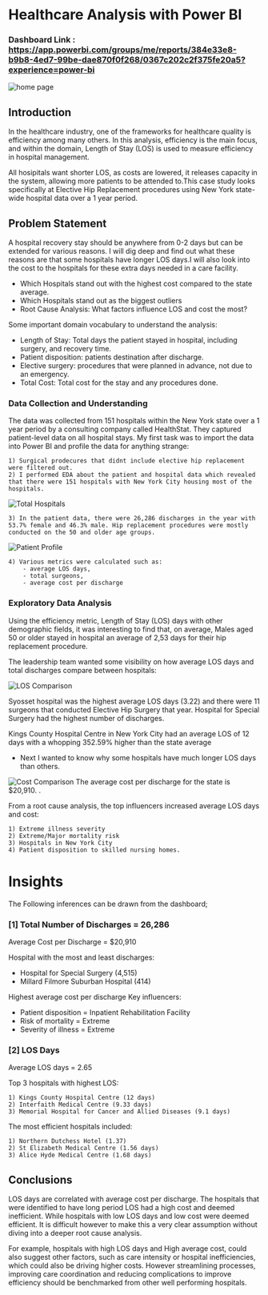 # Healthcare Analysis with Power BI

### Dashboard Link : https://app.powerbi.com/groups/me/reports/384e33e8-b9b8-4ed7-99be-dae870f0f268/0367c202c2f375fe20a5?experience=power-bi


![home page](https://github.com/user-attachments/assets/e6c78143-4ea9-4536-a0ef-a4e22be7c51f)

 


## Introduction

In the healthcare industry, one of the frameworks for healthcare quality is efficiency among many others. In this analysis, efficiency is the main focus, and within the domain, Length of Stay (LOS) is used to measure efficiency in hospital management. 

All hosipitals want shorter LOS, as costs are lowered, it releases capacity in the system, allowing more patients to be attended to.This case study looks specifically at Elective Hip Replacement procedures using New York state-wide hospital data over a 1 year period.

## Problem Statement


A hospital recovery stay should be anywhere from 0-2 days but can be extended for various reasons. I will dig deep and find out what these reasons are that some hospitals have longer LOS days.I will also look into the cost to the hospitals for these extra days needed in a care facility.

- Which Hospitals stand out with the highest cost compared to the state average.
- Which Hospitals stand out as the biggest outliers
- Root Cause Analysis: What factors influence LOS and cost the most?


Some important domain vocabulary to understand the analysis:

- Length of Stay: Total days the patient stayed in hospital, including surgery, and recovery time.
- Patient disposition: patients destination after discharge.
- Elective surgery: procedures that were planned in advance, not due to an emergency.
- Total Cost: Total cost for the stay and any procedures done.



### Data Collection and Understanding

The data was collected from 151 hospitals within the New York state over a 1 year period by a consulting company called HealthStat. They captured patient-level data on all hospital stays. My first task was to import the data into Power BI and profile the data for anything strange:

    1) Surgical prodecures that didnt include elective hip replacement were filtered out. 
    2) I performed EDA about the patient and hospital data which revealed that there were 151 hospitals with New York City housing most of the hospitals.

![Total Hospitals](https://github.com/user-attachments/assets/5e564f8b-81ac-406a-8928-f0827cab4845)

    3) In the patient data, there were 26,286 discharges in the year with 53.7% female and 46.3% male. Hip replacement procedures were mostly conducted on the 50 and older age groups.

![Patient Profile](https://github.com/user-attachments/assets/0bd8467f-c8f3-48b3-b116-915b0ef5fee6)

    4) Various metrics were calculated such as:
        - average LOS days,
        - total surgeons,
        - average cost per discharge 

### Exploratory Data Analysis

Using the efficiency metric, Length of Stay (LOS) days with other demographic fields, it was interesting to find that, on average, Males aged 50 or older stayed in hospital an average of 2,53 days for their hip replacement procedure.   

The leadership team wanted some visibility on how average LOS days and total discharges compare between hospitals:

![LOS Comparison](https://github.com/user-attachments/assets/b58f8e6b-f093-4da7-a24d-b2ac83efeefa)

Syosset hospital was the highest average LOS days (3.22) and there were 11 surgeons that conducted Elective Hip Surgery that year. Hospital for Special Surgery had the highest number of discharges.

Kings County Hospital Centre in New York City had an average LOS of 12 days with a whopping 352.59%  higher than the state average

 - Next I wanted to know why some hospitals have much longer LOS days than others.


![Cost Comparison](https://github.com/user-attachments/assets/4bae77f6-7a9f-44dc-b2aa-cc70f8335a11)
The average cost per discharge for the state is $20,910. 
.

From a root cause analysis, the top influencers increased average LOS days and cost:

    1) Extreme illness severity
    2) Extreme/Major mortality risk
    3) Hospitals in New York City
    4) Patient disposition to skilled nursing homes.




 


# Insights


The Following inferences can be drawn from the dashboard;

### [1] Total Number of Discharges = 26,286

   Average Cost per Discharge = $20,910

   Hospital with the most and least discharges:

   - Hospital for Special Surgery (4,515)
   - Millard Filmore Suburban Hospital (414)

   Highest average cost per discharge Key influencers:

   - Patient disposition = Inpatient Rehabilitation Facility
   - Risk of mortality = Extreme
   - Severity of illness = Extreme
           
### [2] LOS Days

Average LOS days = 2.65

Top 3 hospitals with highest LOS:

    1) Kings County Hospital Centre (12 days)
    2) Interfaith Medical Centre (9.33 days)
    3) Memorial Hospital for Cancer and Allied Diseases (9.1 days)


The most efficient hospitals included:

    1) Northern Dutchess Hotel (1.37)
    2) St Elizabeth Medical Centre (1.56 days)
    3) Alice Hyde Medical Centre (1.68 days)

## Conclusions

LOS days are correlated with average cost per discharge. The hospitals that were identified to have long period LOS had a high cost and deemed inefficient. While hospitals with low LOS days and low cost were deemed efficient. It is difficult however to make this a very clear assumption without diving into a deeper root cause analysis. 

For example, hospitals with high LOS days and High average cost, could also suggest other factors, such as care intensity or hospital inefficiencies, which could also be driving higher costs. However streamlining processes, improving care coordination and reducing complications to improve efficiency should be benchmarked from other well performing hospitals.

